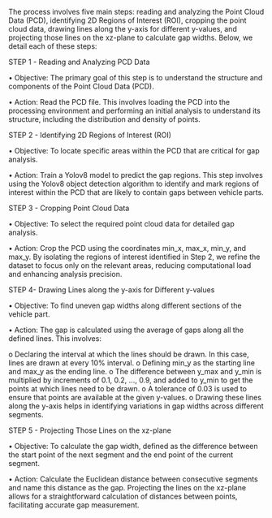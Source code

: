 The process involves five main steps: reading and analyzing the Point Cloud Data (PCD), identifying 2D Regions of Interest (ROI), cropping the point cloud data, drawing lines along the y-axis for different y-values, and projecting those lines on the xz-plane to calculate gap widths. Below, we detail each of these steps:

STEP 1 - Reading and Analyzing PCD Data

•	Objective: The primary goal of this step is to understand the structure and components of the Point Cloud Data (PCD).

•	Action: Read the PCD file. This involves loading the PCD into the processing environment and performing an initial analysis to understand its structure, including the distribution and density of points.


STEP 2 - Identifying 2D Regions of Interest (ROI)

•	Objective: To locate specific areas within the PCD that are critical for gap analysis.

•	Action: Train a Yolov8 model to predict the gap regions. This step involves using the Yolov8 object detection algorithm to identify and mark regions of interest within the PCD that are likely to contain gaps between vehicle parts.


STEP 3 - Cropping Point Cloud Data

•	Objective: To select the required point cloud data for detailed gap analysis.

•	Action: Crop the PCD using the coordinates min_x, max_x, min_y, and max_y. By isolating the regions of interest identified in Step 2, we refine the dataset to focus only on the relevant areas, reducing computational load and enhancing analysis precision.


STEP 4- Drawing Lines along the y-axis for Different y-values

•	Objective: To find uneven gap widths along different sections of the vehicle part.

•	Action: The gap is calculated using the average of gaps along all the defined lines. This involves:

o	Declaring the interval at which the lines should be drawn. In this case, lines are drawn at every 10% interval.
o	Defining min_y as the starting line and max_y as the ending line.
o	The difference between y_max and y_min is multiplied by increments of 0.1, 0.2, ..., 0.9, and added to y_min to get the points at which lines need to be drawn.
o	A tolerance of 0.03 is used to ensure that points are available at the given y-values.
o	Drawing these lines along the y-axis helps in identifying variations in gap widths across different segments.


STEP 5 - Projecting Those Lines on the xz-plane

•	Objective: To calculate the gap width, defined as the difference between the start point of the next segment and the end point of the current segment.

•	Action: Calculate the Euclidean distance between consecutive segments and name this distance as the gap. Projecting the lines on the xz-plane allows for a straightforward calculation of distances between points, facilitating accurate gap measurement.
